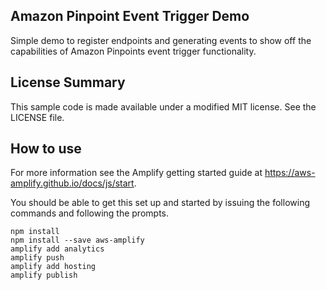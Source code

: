 ## Amazon Pinpoint Event Trigger Demo

Simple demo to register endpoints and generating events to show off the capabilities of Amazon Pinpoints event trigger functionality.

## License Summary

This sample code is made available under a modified MIT license. See the LICENSE file.

## How to use

For more information see the Amplify getting started guide at https://aws-amplify.github.io/docs/js/start.

You should be able to get this set up and started by issuing the following commands and following the prompts.

    npm install
    npm install --save aws-amplify
    amplify add analytics
    amplify push
    amplify add hosting
    amplify publish
